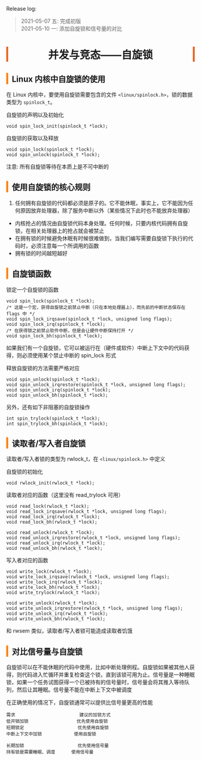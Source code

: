 <head><meta charset="UTF-8"></head>
<style>
h1 {
    text-align: center;
    border-left: 5px solid #e86422;
    border-right: 5px solid #e86422;
}
h2 {
    border-left: 5px solid #ff7f00;
    padding-left: 10px;
}
h3 {
    border-left: 5px solid #e86422;
    padding-left: 8px;
}
h4 {
    border-left: 3px solid #f0a000;
    padding-left: 5px;
}
</style>

Release log:
> 2021-05-07 五: 完成初版  
> 2021-05-10 一: 添加自旋锁和信号量的对比  

# 并发与竞态——自旋锁

## Linux 内核中自旋锁的使用
在 Linux 内核中，要使用自旋锁需要包含的文件 `<linux/spinlock.h>`，锁的数据类型为 `spinlock_t`。

自旋锁的声明以及初始化
```
void spin_lock_init(spinlock_t *lock);
```

自旋锁的获取以及释放
```
void spin_lock(spinlock_t *lock);
void spin_unlock(spinlock_t *lock);
```

注意: 所有自旋锁等待在本质上是不可中断的

## 使用自旋锁的核心规则
1. 任何拥有自旋锁的代码都必须是原子的。它不能休眠，事实上，它不能因为任何原因放弃处理器，除了服务中断以外（某些情况下此时也不能放弃处理器）
- 内核抢占的情况由自旋锁代码本身处理。任何时候，只要内核代码拥有自旋锁，在相关处理器上的抢占就会被禁止
- 在拥有锁的时候避免休眠有时候很难做到，当我们编写需要自旋锁下执行的代码时，必须注意每一个所调用的函数
- 拥有锁的时间越短越好

## 自旋锁函数
锁定一个自旋锁的函数
```
void spin_lock(spinlock_t *lock);
/* 这是一个宏，获得自旋锁之前禁止中断（只在本地处理器上），而先前的中断状态保存在 flags 中 */
void spin_lock_irqsave(spinlock_t *lock, unsigned long flags);
void spin_lock_irq(spinlock_t *lock);
/* 在获得锁之前禁止软件中断，但是会让硬件中断保持打开 */
void spin_lock_bh(spinlock_t *lock);
```
如果我们有一个自旋锁，它可以被运行在（硬件或软件）中断上下文中的代码获得，则必须使用某个禁止中断的 spin_lock 形式

释放自旋锁的方法需要严格对应
```
void spin_unlock(spinlock_t *lock);
void spin_unlock_irqrestore(spinlock_t *lock, unsigned long flags);
void spin_unlock_irq(spinlock_t *lock);
void spin_unlock_bh(spinlock_t *lock);
```

另外，还有如下非阻塞的自旋锁操作
```
int spin_trylock(spinlock_t *lock);
int spin_trylock_bh(spinlock_t *lock);
```

## 读取者/写入者自旋锁
读取者/写入者锁的类型为 rwlock_t，在 `<linux/spinlock.h>` 中定义

自旋锁的初始化
```
void rwlock_init(rwlock_t *lock);
```

读取者对应的函数（这里没有 read_trylock 可用）
```
void read_lock(rwlock_t *lock);
void read_lock_irqsave(rwlock_t *lock, unsigned long flags);
void read_lock_irq(rwlock_t *lock);
void read_lock_bh(rwlock_t *lock);

void read_unlock(rwlock_t *lock);
void read_unlock_irqrestore(rwlock_t *lock, unsigned long flags);
void read_unlock_irq(rwlock_t *lock);
void read_unlock_bh(rwlock_t *lock);
```

写入者对应的函数
```
void write_lock(rwlock_t *lock);
void write_lock_irqsave(rwlock_t *lock, unsigned long flags);
void write_lock_irq(rwlock_t *lock);
void write_lock_bh(rwlock_t *lock);
void write_trylock(rwlock_t *lock);

void write_unlock(rwlock_t *lock);
void write_unlock_irqrestore(rwlock_t *lock, unsigned long flags);
void write_unlock_irq(rwlock_t *lock);
void write_unlock_bh(rwlock_t *lock);
```

和 rwsem 类似，读取者/写入者锁可能造成读取者饥饿

## 对比信号量与自旋锁
自旋锁可以在不能休眠的代码中使用，比如中断处理例程。自旋锁如果被其他人获得，则代码进入忙循环并重复检查这个锁，直到该锁可用为止。信号量是一种睡眠锁，如果一个任务试图获得一个已被持有的信号量时，信号量会将其推入等待队列，然后让其睡眠。信号量不能在中断上下文中被调度

在正确使用的情况下，自旋锁通常可以提供比信号量更高的性能
```
需求                        建议的加锁方式
低开销加锁                  优先使用自旋锁
短期锁定                    优先使用自旋锁
中断上下文中加锁            使用自旋锁

长期加锁                    优先使用信号量
持有锁是需要睡眠、调度      使用信号量
```

